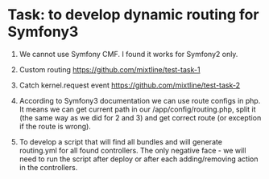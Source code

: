 Task: to develop dynamic routing for Symfony3 
=====

1. We cannot use Symfony CMF. I found it works for Symfony2 only.

2. Custom routing
https://github.com/mixtline/test-task-1

3. Catch kernel.request event
https://github.com/mixtline/test-task-2

4. According to Symfony3 documentation we can use route configs in php. 
It means we can get current path in our /app/config/routing.php, split it (the same way as we did for 2 and 3)
and get correct route (or exception if the route is wrong).

5. To develop a script that will find all bundles and will generate routing.yml for all found controllers.
 The only negative face - we will need to run the script after deploy or after each adding/removing action in the controllers.
